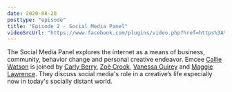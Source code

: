 ```yaml
---
date: 2020-08-28
posttype: "episode"
title: "Episode 2 - Social Media Panel"
videoSrcUrl: "https://www.facebook.com/plugins/video.php?href=https%3A%2F%2Fwww.facebook.com%2Fdesignweektally%2Fvideos%2F824707364600187%2F&show_text=0"
---
```

The Social Media Panel explores the internet as a means of business, community, behavior change and personal creative endeavor. Emcee [Callie Watson](/guests/#callie-watson) is joined by [Carly Berry](/guests/#carly-berry), [Zoë Crook](/guests/#zoë-crook), [Vanessa Guirey](/guests/#vanessa-guirey) and [Maggie Lawrence](/guests/#maggie-lawrence). They discuss social media's role in a creative’s life especially now in today's socially distant world.